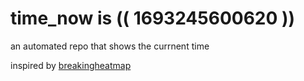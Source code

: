 # time_now is (( 1693245600620 ))

an automated repo that shows the currnent time

inspired by [breakingheatmap](https://github.com/breakingheatmap/breakingheatmap)